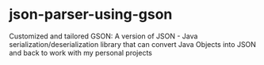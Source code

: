 # json-parser-using-gson

Customized and tailored GSON: A version of JSON - Java serialization/deserialization library that can convert Java Objects into JSON and back  to work with my personal projects
